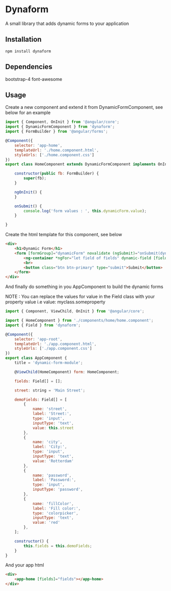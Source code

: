Dynaform
========

A small library that adds dynamic forms to your application

## Installation

  `npm install dynaform`

## Dependencies
 
   bootstrap-4
   font-awesome

## Usage

Create a new component and extend it from DynamicFormComponent, see below for an example

```javascript
import { Component, OnInit } from '@angular/core';
import { DynamicFormComponent } from 'dynaform';
import { FormBuilder } from '@angular/forms';

@Component({
    selector: 'app-home',
    templateUrl: './home.component.html',
    styleUrls: ['./home.component.css']
})
export class HomeComponent extends DynamicFormComponent implements OnInit {

    constructor(public fb: FormBuilder) {
        super(fb);
    }

    ngOnInit() {
    }

    onSubmit() {
        console.log('form values : ', this.dynamicForm.value);
    }

}

```

Create the html template for this component, see below

```html
<div>
    <h1>Dynamic Form</h1>
    <form [formGroup]="dynamicForm" novalidate (ngSubmit)="onSubmit(dynamicForm)">
        <ng-container *ngFor="let field of fields" dynamic-field [field]="field" [group]="dynamicForm"></ng-container>
        <br>
        <button class="btn btn-primary" type="submit">Submit</button>
    </form>
</div>
```

And finally do something in you AppComponent to build the dynamic forms

NOTE : You can replace the values for value in the Field class with your property value i.e value: myclass.someproperty

```javascript
import { Component, ViewChild, OnInit } from '@angular/core';

import { HomeComponent } from './components/home/home.component';
import { Field } from 'dynaform';

@Component({
    selector: 'app-root',
    templateUrl: './app.component.html',
    styleUrls: ['./app.component.css']
})
export class AppComponent {
    title = 'dynamic-form-module';

    @ViewChild(HomeComponent) form: HomeComponent;

    fields: Field[] = [];

    street: string = 'Main Street';

    demoFields: Field[] = [
        {
            name: 'street',
            label: 'Street:',
            type: 'input',
            inputType: 'text',
            value: this.street
        },
        {
            name: 'city',
            label: 'City:',
            type: 'input',
            inputType: 'text',
            value: 'Rotterdam'
        },
        {
            name: 'password',
            label: 'Password:',
            type: 'input',
            inputType: 'password',
        },
        {
            name: 'fillColor',
            label: 'Fill color:',
            type: 'colorpicker',
            inputType: 'text',
            value: 'red'
        },
    ];

    constructor() {
        this.fields = this.demoFields;
    }
}

```

And your app html

```html
<div>
    <app-home [fields]="fields"></app-home>
</div>
```


